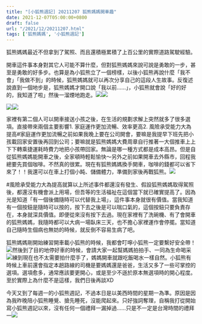 ```yaml
---
title: "[小狐熊週記] 20211207 狐熊媽媽開車趣"
date: 2021-12-07T05:00:00+0800
draft: false
url: "/2021/12/20211207.html"
tags: ['狐熊媽媽', '小狐熊週記']
---
```


狐熊媽媽最近不但拿到了駕照、而且還積極累積了上百公里的實際道路駕駛經驗。

開車這件事本身對其它人可能不算什麼，但對狐熊媽媽來說可說是勇敢的一步，甚至是勇敢的好多步。也算是為小狐熊立了一個榜樣，以後小狐熊再說什麼「我不會」「我做不到」的時候，狐熊媽媽就可以再次分享自己的這段人生故事。反復述說直到一個地步是，狐熊媽媽才開口說「我以前……」，小狐熊就會說「好的好的，我知道了啦」然後一溜煙地跑走。![](https://blogger.googleusercontent.com/img/b/R29vZ2xl/AVvXsEj3UpEzFVuxoeM7Do9P_KC29ktJolmMnfBi4OTIY9y0WlUbbzCUWn8LBqZhZ9JnwQMF73wBuCT5xt5ldPkacnwUljeoxTPX871Fg9z5i8qTgT2RW_11OATWEhsA7O_5nb8Q40C-gvRdpfU/)![](https://blogger.googleusercontent.com/img/b/R29vZ2xl/AVvXsEjzlxeKDNHg1u_DNSDNTC5WUmCAEuK18Io4mlRkeTzUWt0jMSvX7itp6QnvqW-FKaI4O7loFKpK4O6CZzC69J0f25v558n3yT4V15SbD4dIvVk2bU1HRklyjL0ySNsk_4gVurwYpv3wEzc/)


![](https://blogger.googleusercontent.com/img/b/R29vZ2xl/AVvXsEg1dKBUINCf7jRMZ9w0FFaGo3IeGD2Yio2UMTab1TMZfbzmNk9R-2n8_eVr9li9uK0Eh-OiLRhJAJN7bdoa3rVDTH9c19IAR3J1jrLGxr-Vn9hPddHTxzpSHvQxwtoezotZihK0O5yR3Mw/)![](https://blogger.googleusercontent.com/img/b/R29vZ2xl/AVvXsEj5WcukKff089oeHoqu8dkUZWPR1Jnrj-Cwh9h_vwaBeEBA_9Iv2LH2_ynQC5cJv7CkNwzu5amvBZKIWhrWC8A2tG9RDJYvF5ZRkjv304kq929d_iCJ_1_773GRjc5QIH2SrjG-sCkrCIc/)




家裡有第二個人可以開車接送小孩之後，在生活的規劃求解上突然就多了很多選項。直接帶來兩個主要影響1. 家庭運作更加流暢、效率更高2. 風險承受能力大為提高#家庭運作更加流暢之前如果我晚上要在公司開會，要嘛是我提早下班先把小孩載回家安置後再回到公司；要嘛就是狐熊媽媽大費周章自行推著一大個推車上上下下轉乘捷運耗時費力地把小孩帶回家。無論是哪一種方式都是成本高昂。但是自從狐熊媽媽能開車之後，全家頓時輕鬆愉快～另外之前如果開車去外縣市，回程我總要先買個咖啡。不然真的很累。現在有狐熊媽媽換手開車，咖啡的錢都可以省下來了！！我還可以在車上打個小盹、儲備體力，準備到家後再戰狐熊。![](https://blogger.googleusercontent.com/img/b/R29vZ2xl/AVvXsEjxwfdaN8hvGfgf-iUF4sto0Jt6U3artLcL2vJOOppBq9YZO8PmlBTRUMVFAjcK52J7DCXVsWq0RbVPf4I7vg5ZmhyB7sKkl54fcro3WLe6_VWVqYY_rd3fZSrgBwQGHT_7kTILWXNnI0c/)


#風險承受能力大為提高就算以上所述事件都還沒有發生、假設狐熊媽媽取得駕照後，都還沒有機會派上用場，但吾等的生活福祉在這個當下就已確實提高了。因為光是知道「有一個後備隨時可以代替我上場」，這件事本身就很有價值。當我知道有一個按鈕是隨時可以按的，按下去之後是可以喘口氣的，這個按鈕只要負責存在，本身就深具價值。即便從來沒有按下去過。現在家裡有了洗碗機、有了會開車的狐熊媽媽，我隨時都可以大病一場臥床三天，也不擔心家裡運作會停擺。當知道自己隨時生個病也無妨的時候，就反倒不容易生病了吧。

狐熊媽媽剛開始練習開車載小狐熊的時候，我都會叮嚀小狐熊一定要繫好安全帶！![](https://static.xx.fbcdn.net/images/emoji.php/v9/td4/1/16/1f606.png)然後到了目的地停好車的時候，會請大家一起幫媽媽拍拍手、一同為生命喝采![](https://static.xx.fbcdn.net/images/emoji.php/v9/td4/1/16/1f606.png)練到現在也不太需要拍什麼手了，媽媽開車就跟吃飯喝水一樣自然。小狐熊有時候上車前還會指定本趟路線的司機是要媽媽還是爸爸，生活又多了一些可掌控的選項。選項愈多，通常應該要更開心，或是至少不遜於原本無選項時的開心程度。至於實際上為什麼不是這樣，我們日後再談XD

今天又到了每週一的小狐熊週記，不過本日是以美西時間的星期一為準。原因是因為我昨晚陪小狐熊睡覺、搶先睡死，沒能爬起來。只好強詞奪理，自稱我打從開始寫小狐熊週記以來，沒有任何一個禮拜一漏掉過……只是不一定是台灣時間的禮拜一![](https://static.xx.fbcdn.net/images/emoji.php/v9/td4/1/16/1f606.png)
